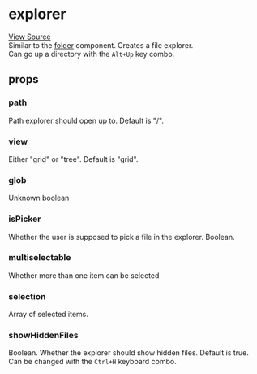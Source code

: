 # explorer

[View Source](https://v3.windows93.net/c/sys/ui/components/explorer.js)  
Similar to the [folder](components/folder.md) component. Creates a file explorer.  
Can go up a directory with the `Alt+Up` key combo.

## props
### path
Path explorer should open up to. Default is "/".
### view
Either "grid" or "tree". Default is "grid".
### glob
Unknown boolean
### isPicker
Whether the user is supposed to pick a file in the explorer. Boolean.
### multiselectable
Whether more than one item can be selected
### selection
Array of selected items.
### showHiddenFiles
Boolean. Whether the explorer should show hidden files. Default is true.  
Can be changed with the `Ctrl+H` keyboard combo.